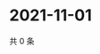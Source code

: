 # 2021-11-01

共 0 条

<!-- BEGIN WEIBO -->
<!-- 最后更新时间 Mon Nov 01 2021 06:13:43 GMT+0800 (China Standard Time) -->

<!-- END WEIBO -->
